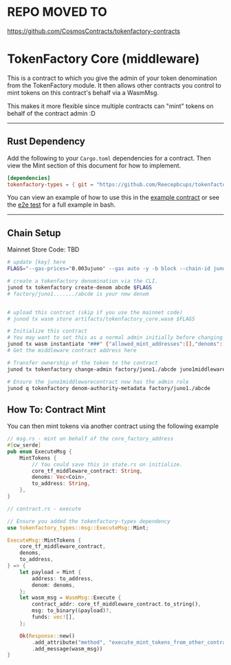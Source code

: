 # REPO MOVED TO
<https://github.com/CosmosContracts/tokenfactory-contracts>

# TokenFactory Core (middleware)

This is a contract to which you give the admin of your token denomination from the TokenFactory module. It then allows other contracts you control to mint tokens on this contract's behalf via a WasmMsg.

This makes it more flexible since multiple contracts can "mint" tokens on behalf of the contract admin :D

---

## Rust Dependency

Add the following to your `Cargo.toml` dependencies for a contract. Then view the Mint section of this document for how to implement.

```toml
[dependencies]
tokenfactory-types = { git = "https://github.com/Reecepbcups/tokenfactory-core-contract" }
```

You can view an example of how to use this in the [example contract](./contracts/tf_example/) or see the [e2e test](./e2e/test_e2e.sh) for a full example in bash.

---

## Chain Setup

Mainnet Store Code: TBD

```sh
# update [key] here
FLAGS="--gas-prices="0.003ujuno" --gas auto -y -b block --chain-id juno-1 --node https://juno-rpc.reece.sh:443 --output json --from [key]"

# create a tokenfactory denomination via the CLI. 
junod tx tokenfactory create-denom abcde $FLAGS
# factory/juno1......./abcde is your new denom


# upload this contract (skip if you use the mainnet code)
# junod tx wasm store artifacts/tokenfactory_core.wasm $FLAGS

# Initialize this contract
# You may want to set this as a normal admin initially before changing its admin to a DAO
junod tx wasm instantiate "###" {"allowed_mint_addresses":[],"denoms":["factory/juno1./abcde"]} --label "tf-middlware" --admin [key] $FLAGS
# Get the middleware contract address here

# Transfer ownership of the token to the contract
junod tx tokenfactory change-admin factory/juno1./abcde juno1middlewarecontract $FLAGS

# Ensure the juno1middlewarecontract now has the admin role
junod q tokenfactory denom-authority-metadata factory/juno1./abcde
```

## How To: Contract Mint

You can then mint tokens via another contract using the following example

```rust
// msg.rs - mint on behalf of the core_factory_address
#[cw_serde]
pub enum ExecuteMsg {
    MintTokens {
        // You could save this in state.rs on initialize.
        core_tf_middleware_contract: String,
        denoms: Vec<Coin>,
        to_address: String,
    },
}

// contract.rs - execute

// Ensure you added the tokenfactory-types dependency
use tokenfactory_types::msg::ExecuteMsg::Mint;

ExecuteMsg::MintTokens {
    core_tf_middleware_contract,
    denoms,
    to_address,
} => {
    let payload = Mint {
        address: to_address,
        denom: denoms,
    };
    let wasm_msg = WasmMsg::Execute {
        contract_addr: core_tf_middleware_contract.to_string(),
        msg: to_binary(&payload)?,
        funds: vec![],
    };

    Ok(Response::new()
        .add_attribute("method", "execute_mint_tokens_from_other_contract")
        .add_message(wasm_msg))
}
```
